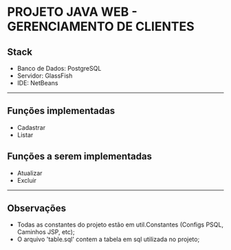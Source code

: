 PROJETO JAVA WEB - GERENCIAMENTO DE CLIENTES
===================

Stack
-------------

- Banco de Dados: PostgreSQL
- Servidor: GlassFish
- IDE: NetBeans

-------------

Funções implementadas
-------------

- Cadastrar
- Listar

Funções a serem implementadas
-------------

- Atualizar
- Excluir

-------------

Observações
-------------

 - Todas as constantes do projeto estão em util.Constantes (Configs PSQL, Caminhos JSP, etc);
 - O arquivo 'table.sql' contem a tabela em sql utilizada no projeto;
